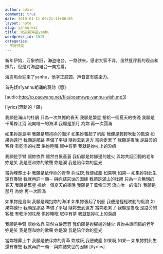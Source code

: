 ```yaml
---
author: admin
comments: true
date: 2010-01-11 09:21:11+00:00
layout: note
slug: yanhu-wis
title: 欢迎新海盗yanhu
wordpress_id: 3019
categories:
- 不好归类
---
```


新年伊始，万象依旧，海盗电台，一路驶来。感谢大家不弃，虽然批评我的观点和照片，但是对海盗电台一向抬爱。

海盗电台迎来了yanhu，他字正腔圆，声音富有感染力。

首先倾听yanhu朗诵的蒋勋《愿》

[audio:http://p.paowang.net/file/poem/wp-yanhu-wish.mp3]

[lyrics]蔣勳的「願」

我願是滿山的杜鵑 只為一次無憾的春天
我願是繁星 捨給一個夏天的夜晚
我願是千萬條江河 流向唯一的海洋
我願是那月 為妳 再一次圓滿

如果妳是島嶼 我願是環抱妳的海洋
如果妳張起了帆船 我便是輕輕吹動的風浪
如果妳遠行 我願是那路 準備了平坦 隨妳去到遠方
當妳走累了 我願是夜晚 是路旁的客棧 有乾淨的枕蓆 供妳睡眠
眠中有夢 我就是妳枕上的淚痕

我願是手臂 讓妳依靠
雖然白髮蒼蒼 我仍願是妳腳邊的爐火 與妳共話回憶的老年
妳是笑 我是應和妳的歌聲
妳是淚 我是陪伴妳的星光

當妳埋葬土中 我願是依伴妳的青草
妳成灰,我便成塵
如果啊,如果--
如果妳對此生還有眷戀
我就再許一願--
與妳結來世的因緣
我願是滿山的杜鵑 只為一次無憾的春天
我願是繁星 捨給一個夏天的夜晚
我願是千萬條江河 流向唯一的海洋
我願是那月 為妳 再一次圓滿

如果妳是島嶼 我願是環抱妳的海洋
如果妳張起了帆船 我便是輕輕吹動的風浪
如果妳遠行 我願是那路 準備了平坦 隨妳去到遠方
當妳走累了 我願是夜晚 是路旁的客棧 有乾淨的枕蓆 供妳睡眠
眠中有夢 我就是妳枕上的淚痕

我願是手臂 讓妳依靠
雖然白髮蒼蒼 我仍願是妳腳邊的爐火 與妳共話回憶的老年
妳是笑 我是應和妳的歌聲
妳是淚 我是陪伴妳的星光

當妳埋葬土中 我願是依伴妳的青草
妳成灰,我便成塵
如果啊,如果--
如果妳對此生還有眷戀
我就再許一願--
與妳結來世的因緣 [/lyrics]
